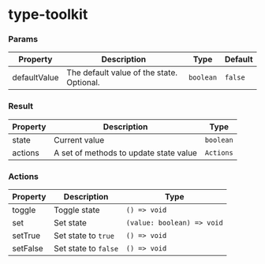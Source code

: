 # type-toolkit

### Params

| Property     | Description                               | Type      | Default |
| ------------ | ----------------------------------------- | --------- | ------- |
| defaultValue | The default value of the state. Optional. | `boolean` | `false` |

### Result

| Property | Description                            | Type      |
| -------- | -------------------------------------- | --------- |
| state    | Current value                          | `boolean` |
| actions  | A set of methods to update state value | `Actions` |

### Actions

| Property | Description          | Type                       |
| -------- | -------------------- | -------------------------- |
| toggle   | Toggle state          | `() => void` |
| set      | Set state                | `(value: boolean) => void`|
| setTrue  | Set state to `true` | `() => void` |
| setFalse | Set state to `false` | `() => void` |
